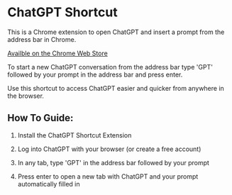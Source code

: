 # ChatGPT Shortcut

This is a Chrome extension to open ChatGPT and insert a prompt from the address bar in Chrome.

[Availble on the Chrome Web Store](https://chromewebstore.google.com/detail/chatgpt-shortcut-open-fro/ppjhahkjaabkjgaoelbokpgleaoeeboa?hl=en-US)

To start a new ChatGPT conversation from the address bar type 'GPT' followed by your prompt in the address bar and press enter. 

Use this shortcut to access ChatGPT easier and quicker from anywhere in the browser.

## How To Guide:

1. Install the ChatGPT Shortcut Extension

2. Log into ChatGPT with your browser (or create a free account)

3. In any tab, type 'GPT' in the address bar followed by your prompt

4. Press enter to open a new tab with ChatGPT and your prompt automatically filled in
